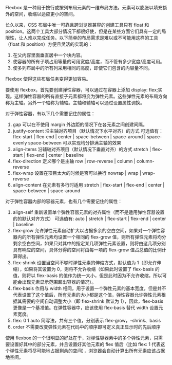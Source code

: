 Flexbox 是一种用于按行或按列布局元素的一维布局方法。元素可以膨胀以填充额外的空间，收缩以适应更小的空间。

长久以来，CSS 布局中唯一可靠且跨浏览器兼容的创建工具只有 float 和 position。这两个工具大部分情况下都很好使，但是在某些方面它们具有一定的局限性，让人难以完成任务。以下简单的布局需求是难以或不可能用这样的工具（float 和 position）方便且灵活的实现的：

1. 在父内容里面垂直居中一个块内容。
2. 使容器的所有子项占用等量的可用宽度/高度，而不管有多少宽度/高度可用。
3. 使多列布局中的所有列采用相同的高度，即使它们包含的内容量不同。

Flexbox 使得这些布局任务变得更加容易。

要使用 flexbox，首先要创建弹性容器，可以通过在容器上添加 display: flex;实现。这样弹性容器的所有直接子元素都将变为弹性元素。这些弹性元素的布局方向称为主轴。另外一个轴称为辅轴。主轴和辅轴可以通过设置属性调换。

对于弹性容器，有以下几个需要记住的属性：

1. gap
   可以在不使用 margin 外边距的情况下在各元素之间创建间隔。
2. justify-content
   沿主轴对齐项目（默认情况下水平对齐）的方式
   可选值有：flex-start | flex-end | center | space-between | space-around | space-evenly
   space-between 可以实现均分排满主轴的效果
3. align-items
   沿辅轴对齐项目（默认情况下垂直对齐）的方式
   stretch | flex-start | flex-end | center | baseline
4. flex-direction
   定义哪个是主轴
   row | row-reverse | column | column-reverse
5. flex-wrap
   设置在项目太大的时候是否可以换行
   nowrap | wrap | wrap-reverse
6. align-content
   在元素有多行时适用
   stretch | flex-start | flex-end | center | space-between | space-around

对于弹性容器内部的容器元素，也有几个需要记住的属性：

1. align-self
   重新设置单个弹性容器元素的对齐属性（而不是适用弹性容器设置的的默认对齐方式）
   可选值有: auto | stretch | flex-start | flex-end | center | baseline
2. flex-grow
   允许弹性元素自动扩大以占据多余的空白空间，如果对一个弹性容器内的所有弹性元素均设置一个相同的 flex-grow 值，则所有弹性元素将均分剩余空白空间，如果只对其中的指定某几项弹性元素设置，则将由这几项分别具有响应的空间，具体分得的空间将由每一项的 flex-grow 值占总值的比例计算得出。
3. flex-shrink
   设置当空间不够时弹性元素的伸缩方式，默认值为 1（即允许伸缩），如果将其设置为 0，则将不允许收缩（如果此时设置了 flex-basis 的值，则将以 flex-basis 的值作为统一大小，但是此时因为不允许收缩，所以可能会出现元素显示范围超出容器的情况）。
4. flex-basis
   作用与 width 相同，用于设置一个弹性元素的基本宽度，但是并不代表设置了这个值后，所有元素的大小都是这个值，弹性容器允许弹性元素根据其需要的空间自动调整大小（即 flex-shrink 默认为 1），因此，flex-basis 更像是一个基准值。在弹性容器中，应该使用 flex-basis 替代 width 设置元素宽度。
5. flex: 0 1 auto
   简写法，共有三个值，分别表示 flex-grow，-shrink、basis
6. order
   不需要改变弹性元素在代码中的顺序即可定义真正显示时的先后顺序

使用 flexbox 的一个很明显的好处在于，对弹性容器素中的多个弹性元素，只需要设置好其中的部分元素，并且设置好其他元素的 flex 值后（比如 flex: 1 代表这个弹性元素将尽可能地占据剩余的空间），浏览器会自动计算出所有元素应该占据地空间。
